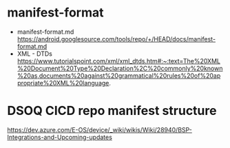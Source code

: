 

# manifest-format
- manifest-format.md
   https://android.googlesource.com/tools/repo/+/HEAD/docs/manifest-format.md
- XML - DTDs https://www.tutorialspoint.com/xml/xml_dtds.htm#:~:text=The%20XML%20Document%20Type%20Declaration%2C%20commonly%20known%20as,documents%20against%20grammatical%20rules%20of%20appropriate%20XML%20language.


# DSOQ CICD repo manifest structure
https://dev.azure.com/E-OS/device/_wiki/wikis/Wiki/28940/BSP-Integrations-and-Upcoming-updates

